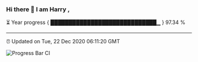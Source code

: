 ### Hi there 👋 I am Harry , 

⏳ Year progress { █████████████████████████████▁ } 97.34 %

---

⏰ Updated on Tue, 22 Dec 2020 06:11:20 GMT

![Progress Bar CI](https://github.com/duykhang68/duykhang68/workflows/Progress%20Bar%20CI/badge.svg)

